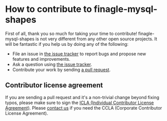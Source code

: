 # How to contribute to finagle-mysql-shapes

First of all, thank you so much for taking your time to contribute! finagle-mysql-shapes is not very different from any other open source projects. It will
be fantastic if you help us by doing any of the following:

- File an issue in [the issue tracker](https://github.com/line/finagle-mysql-shapes/issues)
  to report bugs and propose new features and improvements.
- Ask a question using [the issue tracker](https://github.com/line/finagle-mysql-shapes/issues).
- Contribute your work by sending [a pull request](https://github.com/line/finagle-mysql-shapes/pulls).

## Contributor license agreement

If you are sending a pull request and it's a non-trivial change beyond fixing
typos, please make sure to sign the [ICLA (Individual Contributor License Agreement)](https://cla-assistant.io/line/finagle-mysql-shapes).
Please [contact us](mailto:dl_oss_dev@linecorp.com) if you need the CCLA (Corporate Contributor License Agreement).